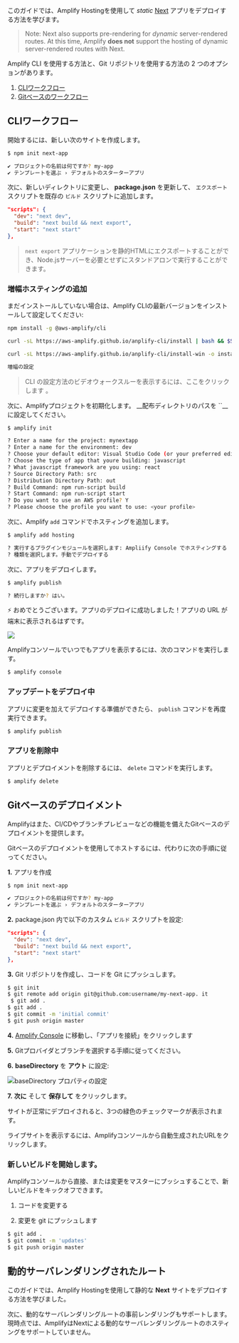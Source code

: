 このガイドでは、Amplify Hostingを使用して *static* [Next](https://nextjs.org/) アプリをデプロイする方法を学びます。

> Note: Next also supports pre-rendering for *dynamic* server-rendered routes. At this time, Amplify **does not** support the hosting of dynamic server-rendered routes with Next.

Amplify CLI を使用する方法と、Git リポジトリを使用する方法の 2 つのオプションがあります。

1. [CLIワークフロー](#cli-workflow)
2. [Gitベースのワークフロー](#git-based-deployments)

## CLIワークフロー

開始するには、新しい次のサイトを作成します。

```sh
$ npm init next-app

✔ プロジェクトの名前は何ですか? my-app
✔ テンプレートを選ぶ › デフォルトのスターターアプリ
```

次に、新しいディレクトリに変更し、 __package.json__ を更新して、 `エクスポート` スクリプトを既存の `ビルド` スクリプトに追加します。

```json
"scripts": {
  "dev": "next dev",
  "build": "next build && next export",
  "start": "next start"
},
```

> `next export` アプリケーションを静的HTMLにエクスポートすることができ、Node.jsサーバーを必要とせずにスタンドアロンで実行することができます。

### 増幅ホスティングの追加

まだインストールしていない場合は、Amplify CLIの最新バージョンをインストールして設定してください:

<amplify-block-switcher>

<amplify-block name="NPM">

```bash
npm install -g @aws-amplify/cli
```

</amplify-block>

<amplify-block name="cURL (Mac and Linux)">

```bash
curl -sL https://aws-amplify.github.io/anplify-cli/install | bash && $SHELL
```

</amplify-block>

<amplify-block name="cURL (Windows)">

```bash
curl -sL https://aws-amplify.github.io/anplify-cli/install-win -o install.cmd && install.cmd
```

</amplify-block>

</amplify-block-switcher>

```bash
増幅の設定
```

> CLI の設定方法のビデオウォークスルーを表示するには、ここをクリックします [](https://www.youtube.com/watch?v=fWbM5DLh25U)。

次に、Amplifyプロジェクトを初期化します。 __配布ディレクトリのパスを ``__に設定してください。

```sh
$ amplify init

? Enter a name for the project: mynextapp
? Enter a name for the environment: dev
? Choose your default editor: Visual Studio Code (or your preferred editor)
? Choose the type of app that youre building: javascript
? What javascript framework are you using: react
? Source Directory Path: src
? Distribution Directory Path: out
? Build Command: npm run-script build
? Start Command: npm run-script start
? Do you want to use an AWS profile? Y
? Please choose the profile you want to use: <your profile>
```

次に、Amplify `add` コマンドでホスティングを追加します。

```sh
$ amplify add hosting

? 実行するプラグインモジュールを選択します: Ampliify Console でホスティングする
? 種類を選択します。手動でデプロイする
```

次に、アプリをデプロイします。

```sh
$ amplify publish

? 続行しますか? はい。
```

⚡ おめでとうございます。アプリのデプロイに成功しました！アプリの URL が端末に表示されるはずです。

![](https://dev-to-uploads.s3.amazonaws.com/i/bc06wo8unppp7am869ra.png)

Amplifyコンソールでいつでもアプリを表示するには、次のコマンドを実行します。

```sh
$ amplify console
```

### アップデートをデプロイ中

アプリに変更を加えてデプロイする準備ができたら、 `publish` コマンドを再度実行できます。

```sh
$ amplify publish
```

### アプリを削除中

アプリとデプロイメントを削除するには、 `delete` コマンドを実行します。

```sh
$ amplify delete
```

## Gitベースのデプロイメント

Amplifyはまた、CI/CDやブランチプレビューなどの機能を備えたGitベースのデプロイメントを提供します。

Gitベースのデプロイメントを使用してホストするには、代わりに次の手順に従ってください。

__1.__ アプリを作成

```sh
$ npm init next-app

✔ プロジェクトの名前は何ですか? my-app
✔ テンプレートを選ぶ › デフォルトのスターターアプリ
```

__2.__ package.json 内で以下のカスタム `ビルド` スクリプトを設定:

```json
"scripts": {
  "dev": "next dev",
  "build": "next build && next export",
  "start": "next start"
},
```

__3.__ Git リポジトリを作成し、コードを Git にプッシュします。

```sh
$ git init
$ git remote add origin git@github.com:username/my-next-app. it 
 $ git add .
$ git add .
$ git commit -m 'initial commit'
$ git push origin master
```

__4.__ [Amplify Console](https://console.aws.amazon.com/amplify) に移動し、「アプリを接続」をクリックします

__5.__ Gitプロバイダとブランチを選択する手順に従ってください。

__6.__ __baseDirectory__ を __アウト__ に設定:

![baseDirectory プロパティの設定](https://dev-to-uploads.s3.amazonaws.com/i/edt8ccos33addseu2c06.png)

__7.__ __次に__ そして __保存して__ をクリックします。

サイトが正常にデプロイされると、3つの緑色のチェックマークが表示されます。

ライブサイトを表示するには、Amplifyコンソールから自動生成されたURLをクリックします。

### 新しいビルドを開始します。

Amplifyコンソールから直接、または変更をマスターにプッシュすることで、新しいビルドをキックオフできます。

1. コードを変更する

2. 変更を git にプッシュします

```sh
$ git add .
$ git commit -m 'updates'
$ git push origin master
```

## 動的サーバレンダリングされたルート

このガイドでは、Amplify Hostingを使用して静的な __Next__ サイトをデプロイする方法を学びました。

次に、動的なサーバレンダリングルートの事前レンダリングもサポートします。現時点では、AmplifyはNextによる動的なサーバレンダリングルートのホスティングをサポートしていません。
